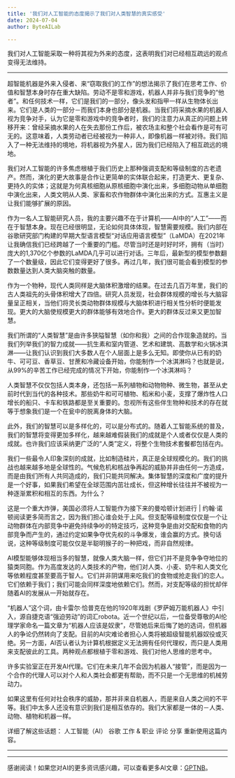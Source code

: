 ```yaml
---
title: '我们对人工智能的态度揭示了我们对人类智慧的真实感受'
date: 2024-07-04
author: ByteAILab

---
```


我们对人工智能采取一种将其视为外来的态度，这表明我们对已经相互疏远的观点变得无法维持。

---


超智能机器是外来入侵者、来“窃取我们的工作”的想法揭示了我们在思考工作、价值和智慧本身时存在重大缺陷。劳动不是零和游戏，机器人并非与我们竞争的“他者”。和任何技术一样，它们是我们的一部分，像头发和指甲一样从生物体长出来。它们是人类的一部分－而我们本身也部分是机器。当我们将采摘水果的机器人视为竞争对手，认为它是零和游戏中的竞争者时，我们的注意力从真正的问题上转移开来：曾经采摘水果的人在失去那份工作后，被农场主和整个社会看作是可有可无的。这意味着，人类劳动者已经被视为一种非人，即像机器一样被对待。我们陷入了一种无法维持的境地，将机器视为外星人，因为我们已经陷入了相互疏远的境地。

我们对人工智能的许多焦虑根植于我们历史上那种强调支配和等级制度的古老遗产。然而，演化的更大故事是合作让更简单的实体联合起来，打造更大、更复杂、更持久的实体；这就是为何真核细胞从原核细胞中演化出来，多细胞动物从单细胞中演化出来，人类文明从人类、家畜和农作物群体中演化出来的方式。互惠主义是让我们能够扩展的原因。

作为一名人工智能研究人员，我的主要兴趣不在于计算机——AI中的“人工”——而在于智慧本身。现在已经很明显，无论如何具体体现，智慧需要规模。我们内部在谷歌研究部门构建的早期大型语言模型“对话应用语言模型”（LaMDA）在2021年让我确信我们已经跨越了一个重要的门槛。尽管当时还是时好时坏，拥有（当时）庞大的1,370亿个参数的LaMDA几乎可以进行对话。三年后，最新型的模型参数翻了一个数量级，因此它们变得更好了很多。再过几年，我们很可能会看到模型的参数数量达到人类大脑突触的数量。

作为一个物种，现代人类同样是大脑体积激增的结果。在过去几百万年里，我们的古人类祖先的头骨体积增大了四倍。研究人员发现，社会群体规模的增长与大脑容量呈正相关，当他们将灵长类动物群体规模与大脑体积进行相关性分析时便能发现。更大的大脑使规模更大的群体能够有效地合作。更大的群体反过来又更加智慧。

我们所谓的“人类智慧”是由许多狭隘智慧（如你和我）之间的合作现象造就的。当我们列举我们的智力成就——抗生素和室内管道、艺术和建筑、高数学和火锅冰淇淋——让我们认识到我们大多数人在个人层面上是多么无知。即使你从已有的奶牛、可可豆、香草豆、甘蔗和冷藏设备开始，你能制作一个冰淇淋吗？也就是说，从99%的辛苦工作已经完成的情况下开始，你能制作一个冰淇淋吗？

人类智慧不仅仅包括人类本身，还包括一系列植物和动物物种、微生物，甚至从史前时代到当代的各种技术。那些奶牛和可可植物、稻米和小麦，支撑了爆炸性人口增长的船只、卡车和铁路都是至关重要的。忽视所有这些伴生物种和技术的存在就等于想象我们是一个在瓮中的脱离身体的大脑。

此外，我们的智慧可以是多样化的，可以是分布式的。随着人工智能系统的普及，我们的智慧将变得更加多样化，越来越难假装我们的成就是个人或者仅仅是人类的成就。也许我们应该采纳更广泛的“人类”定义，将整个生物技术套餐都包括在内。

我们一些最令人印象深刻的成就，比如制造硅片，真正是全球规模化的。我们的挑战也越来越多地是全球性的。气候危机和核战争再起的威胁并非由任何一方造成，而是由我们所有人共同造成的，我们只能共同解决。集体智慧的深度和广度的提升是一个好事，如果我们希望在全球范围内茁壮成长，但这种增长往往并不被视为一种逐渐累积和相互的东西。为什么？

这是一个重大炸弹，美国必须将人工智能作为接下来的曼哈顿计划进行 | 约翰·诺顿阅读更多简而言之，因为我们担心谁会处于上风。但支配等级制度仅仅是一个让动物群体在内部竞争中避免持续争吵的特定技巧，这种竞争是由对交配和食物的内部竞争而产生的，通过约定如果争夺优先权的斗争爆发，谁会赢的方式。换句话说，这种等级制度可能仅仅是半聪明猴子的一种把戏，而非自然规律。

AI模型能够体现相当多的智慧，就像人类大脑一样，但它们并不是竞争争夺地位的猿类同胞。作为高度发达的人类技术的产物，他们对人类、小麦、奶牛和人类文化等依赖程度甚至要高于智人。它们并非阴谋用来吃我们的食物或抢走我们的恋人。它们依赖于我们；我们可能会同样深度地依赖它们。然而，对支配等级的担忧却伴随着AI的发展从一开始就存在。

“机器人”这个词，由卡雷尔·恰普克在他的1920年戏剧《罗萨姆万能机器人》中引入，源自捷克语“强迫劳动”的词汇robota。近一个世纪以后，一位备受尊敬的AI伦理学家命名一篇文章为“机器人应该是奴隶”，尽管她后来后悔了她的选词，但机器人的争论仍然转向了支配。目前的AI灾难论者担心人类将被超级智能机器奴役或灭绝。另一方面，AI否认者认为计算机根据定义无法拥有任何代理权，而只是人类用来支配彼此的工具。两种观点都根植于零和游戏、我们对他人思维的思考中。

许多实验室正在开发AI代理。它们在未来几年不会因为机器人“接管”，而是因为一个合作的代理人可以对个人和人类社会都更有帮助，而不只是一个无思维的机械劳动力。

如果这里有任何对社会秩序的威胁，那并非来自机器人，而是来自人类之间的不平等。我们中太多人还没有意识到我们是相互依存的。我们大家都是一体的－人类、动物、植物和机器一样。

详细了解这些话题：
人工智能（AI）
谷歌
工作 & 职业
评论
分享
重新使用这篇内容。

---
---
感谢阅读！如果您对AI的更多资讯感兴趣，可以查看更多AI文章：[GPTNB](https://gptnb.com)。